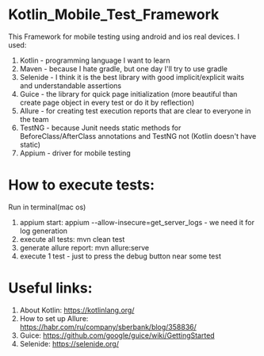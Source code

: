 # Kotlin_Mobile_Test_Framework
This Framework for mobile testing using android and ios real devices.
I used:
1. Kotlin - programming language I want to learn
2. Maven - because I hate gradle, but one day I'll try to use gradle
3. Selenide - I think it is the best library with good implicit/explicit waits and understandable assertions
4. Guice - the library for quick page initialization (more beautiful than create page object in every test or do it by reflection)
5. Allure - for creating test execution reports that are clear to everyone in the team
6. TestNG - because Junit needs static methods for BeforeClass/AfterClass annotations and TestNG not (Kotlin doesn't have static)
7. Appium - driver for mobile testing

# How to execute tests:
Run in terminal(mac os)
1. appium start: appium --allow-insecure=get_server_logs - we need it for log generation
2. execute all tests: mvn clean test  
3. generate allure report: mvn allure:serve
4. execute 1 test - just to press the debug button near some test 

# Useful links:
1. About Kotlin: https://kotlinlang.org/
2. How to set up Allure: https://habr.com/ru/company/sberbank/blog/358836/
3. Guice: https://github.com/google/guice/wiki/GettingStarted
4. Selenide: https://selenide.org/
